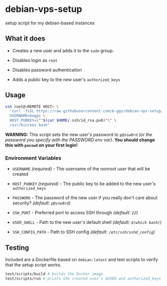 # debian-vps-setup

setup script for my debian-based instances

## What it does

* Creates a new user and adds it to the `sudo` group.

* Disables login as `root`

* Disables password authentication

* Adds a public key to the new user's `authorized_keys`

## Usage

```bash
ssh root@<REMOTE HOST> \
  "curl -fsSL https://raw.githubusercontent.com/b-ggs/debian-vps-setup/master/setup | \
  USERNAME=boggs \
  HOST_PUBKEY=\""$(cat $HOME/.ssh/id_rsa.pub)"\" \
  /usr/bin/env bash"
```

**WARNING:** This script sets the new user's password to `p@ssw0rd` *(or the password you specify with the PASSWORD env var)*. **You should change this with `passwd` on your first login!**

### Environment Variables

* `USERNAME` *(required)* - The username of the nonroot user that will be created

* `HOST_PUBKEY` *(required)* - The public key to be added to the new user's `authorized_keys`

* `PASSWORD` - The password of the new user if you really don't care about security? *(default: `p@ssw0rd`)*

* `SSH_PORT` - Preferred port to access SSH through *(default: `22`)*

* `USER_SHELL` - Path to the new user's default shell *(default: `$(which bash)`)*

* `SSH_CONFIG_PATH` - Path to SSH config *(default: `/etc/ssh/sshd_config`)*

## Testing

Included are a Dockerfile based on `debian:latest` and test scripts to verify that the setup script works.

```bash
test/scripts/build # builds the Docker image
test/scripts/run # prints the created user's $USER and authorized_keys
```
